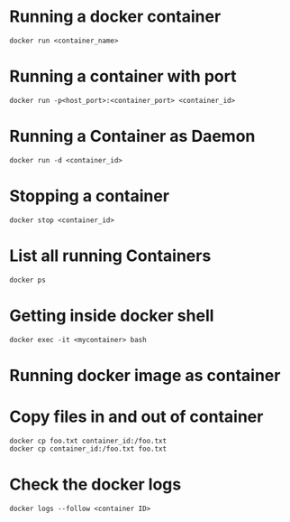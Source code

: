 # Running a docker container
```
docker run <container_name>
```

# Running a container with port
```
docker run -p<host_port>:<container_port> <container_id>
```

# Running a Container as Daemon
```
docker run -d <container_id>
```

# Stopping a container
```
docker stop <container_id>
```

# List all running Containers
```
docker ps
```


# Getting inside docker shell
```
docker exec -it <mycontainer> bash
```

# Running docker image as container

# Copy files in and out of container

```
docker cp foo.txt container_id:/foo.txt
docker cp container_id:/foo.txt foo.txt
```

# Check the docker logs
```
docker logs --follow <container ID>
```
